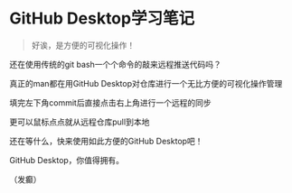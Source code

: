 # GitHub Desktop学习笔记

> 好诶，是方便的可视化操作！

还在使用传统的git bash一个个命令的敲来远程推送代码吗？

真正的man都在用GitHub Desktop对仓库进行一个无比方便的可视化操作管理



填完左下角commit后直接点击右上角进行一个远程的同步



更可以鼠标点点就从远程仓库pull到本地

还在等什么，快来使用如此方便的GitHub Desktop吧！

GitHub Desktop，你值得拥有。

（发癫）